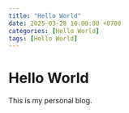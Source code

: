 ```yaml
---
title: "Hello World"
date: 2025-03-28 10:00:00 +0700
categories: [Hello World]
tags: [Hello World]
---
```


# Hello World
This is my personal blog.